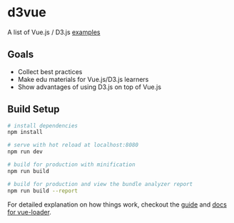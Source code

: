 # d3vue

A list of Vue.js / D3.js [examples](https://github.com/corpglory/d3vue/tree/master/src/d3-components)

## Goals

* Collect best practices
* Make edu materials for Vue.js/D3.js learners
* Show advantages of using D3.js on top of Vue.js

## Build Setup

``` bash
# install dependencies
npm install

# serve with hot reload at localhost:8080
npm run dev

# build for production with minification
npm run build

# build for production and view the bundle analyzer report
npm run build --report
```

For detailed explanation on how things work, checkout the [guide](http://vuejs-templates.github.io/webpack/) and [docs for vue-loader](http://vuejs.github.io/vue-loader).
